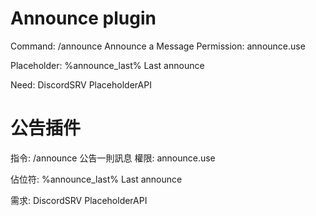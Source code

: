 # Announce plugin
Command:
/announce <text> Announce a Message Permission: announce.use

Placeholder:
%announce_last% Last announce

Need:
DiscordSRV
PlaceholderAPI


# 公告插件
指令:
/announce <text> 公告一則訊息 權限: announce.use

佔位符:
%announce_last% Last announce

需求:
DiscordSRV
PlaceholderAPI
